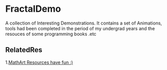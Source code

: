 FractalDemo
===========

A collection of Interesting Demonstrations. It contains a set of Animations, tools had been completed in the period of my 
undergrad years  and the resouces of some programming books .etc


## RelatedRes

1.[MathArt Resources have fun :)](http://codegolf.stackexchange.com/questions/35569/tweetable-mathematical-art)
